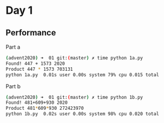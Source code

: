 # Day 1

## Performance
Part a
```bash
(advent2020) ➜  01 git:(master) ✗ time python 1a.py 
Found! 447 + 1573 2020
Product 447 * 1573 703131
python 1a.py  0.01s user 0.00s system 79% cpu 0.015 total
```

Part b
```bash
(advent2020) ➜  01 git:(master) ✗ time python 1b.py
Found! 481+609+930 2020
Product 481*609*930 272423970
python 1b.py  0.02s user 0.00s system 98% cpu 0.020 total
```
